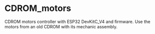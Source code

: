 # CDROM_motors
CDROM motors controller with ESP32 DevKitC_V4 and firmware. 
Use the motors from an old CDROM with its mechanic assembly.
